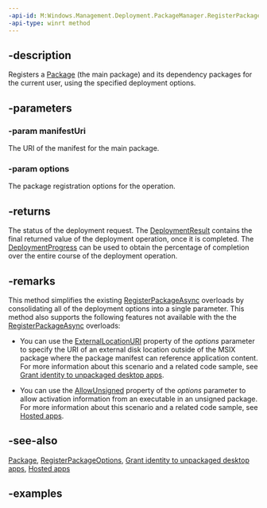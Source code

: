 ```yaml
---
-api-id: M:Windows.Management.Deployment.PackageManager.RegisterPackageByUriAsync(Windows.Foundation.Uri,Windows.Management.Deployment.RegisterPackageOptions)
-api-type: winrt method
---
```


## -description

Registers a [Package](/uwp/api/windows.applicationmodel.package) (the main package) and its dependency packages for the current user, using the specified deployment options.

## -parameters

### -param manifestUri

The URI of the manifest for the main package.

### -param options

The package registration options for the operation.

## -returns

The status of the deployment request. The [DeploymentResult](deploymentresult.md) contains the final returned value of the deployment operation, once it is completed. The [DeploymentProgress](deploymentprogress.md) can be used to obtain the percentage of completion over the entire course of the deployment operation.

## -remarks

This method simplifies the existing [RegisterPackageAsync](/uwp/api/windows.management.deployment.packagemanager.registerpackageasync) overloads by consolidating all of the deployment options into a single parameter. This method also supports the following features not available with the the [RegisterPackageAsync](/uwp/api/windows.management.deployment.packagemanager.registerpackageasync) overloads:

* You can use the [ExternalLocationURI](registerpackageoptions_externallocationuri.md) property of the *options* parameter to specify the URI of an external disk location outside of the MSIX package where the package manifest can reference application content. For more information about this scenario and a related code sample, see [Grant identity to unpackaged desktop apps](/windows/apps/desktop/modernize/grant-identity-to-nonpackaged-apps).

* You can use the [AllowUnsigned](registerpackageoptions_allowunsigned.md) property of the *options* parameter to allow activation information from an executable in an unsigned package. For more information about this scenario and a related code sample, see [Hosted apps](/windows/uwp/launch-resume/hosted-apps).

## -see-also

[Package](/uwp/api/windows.applicationmodel.package), [RegisterPackageOptions](registerpackageoptions.md), [Grant identity to unpackaged desktop apps](/windows/apps/desktop/modernize/grant-identity-to-nonpackaged-apps), [Hosted apps](/windows/uwp/launch-resume/hosted-apps)

## -examples
